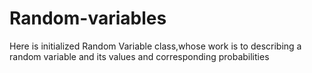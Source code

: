 # Random-variables
Here is initialized Random Variable class,whose work is to describing a random variable and its values and corresponding probabilities

